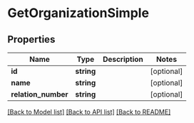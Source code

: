# GetOrganizationSimple

## Properties

 Name                | Type       | Description | Notes      
---------------------|------------|-------------|------------
 **id**              | **string** |             | [optional] 
 **name**            | **string** |             | [optional] 
 **relation_number** | **string** |             | [optional] 

[[Back to Model list]](../README.md#documentation-for-models) [[Back to API list]](../README.md#documentation-for-api-endpoints) [[Back to README]](../README.md)


